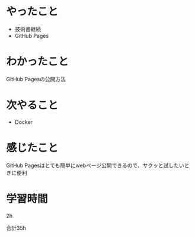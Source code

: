 # やったこと
- 技術書継続
- GitHub Pages

# わかったこと
GitHub Pagesの公開方法

# 次やること
- Docker

# 感じたこと
GitHub Pagesはとても簡単にwebページ公開できるので、サクッと試したいときに便利

# 学習時間
2h

合計35h
